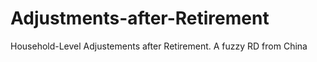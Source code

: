 # Adjustments-after-Retirement
 Household-Level Adjustements after Retirement. A fuzzy RD from China
